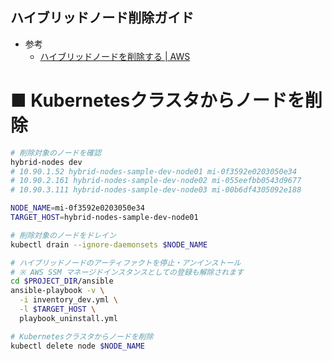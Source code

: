 ハイブリッドノード削除ガイド
---

- 参考
  - [ハイブリッドノードを削除する | AWS](https://docs.aws.amazon.com/ja_jp/eks/latest/userguide/hybrid-nodes-remove.html)


# ■ Kubernetesクラスタからノードを削除

```bash
# 削除対象のノードを確認
hybrid-nodes dev
# 10.90.1.52 hybrid-nodes-sample-dev-node01 mi-0f3592e0203050e34
# 10.90.2.161 hybrid-nodes-sample-dev-node02 mi-055eefbb0543d9677
# 10.90.3.111 hybrid-nodes-sample-dev-node03 mi-00b6df4305092e188

NODE_NAME=mi-0f3592e0203050e34
TARGET_HOST=hybrid-nodes-sample-dev-node01

# 削除対象のノードをドレイン
kubectl drain --ignore-daemonsets $NODE_NAME

# ハイブリッドノードのアーティファクトを停止・アンインストール
# ※ AWS SSM マネージドインスタンスとしての登録も解除されます
cd $PROJECT_DIR/ansible
ansible-playbook -v \
  -i inventory_dev.yml \
  -l $TARGET_HOST \
  playbook_uninstall.yml

# Kubernetesクラスタからノードを削除
kubectl delete node $NODE_NAME
```